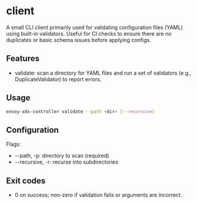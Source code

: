 # client

A small CLI client primarily used for validating configuration files (YAML) using built-in validators. Useful for CI checks to ensure there are no duplicates or basic schema issues before applying configs.

## Features
- validate: scan a directory for YAML files and run a set of validators (e.g., DuplicateValidator) to report errors.

## Usage
```bash
envoy-xds-controller validate --path <dir> [--recursive]
```

## Configuration
Flags:
- --path, -p: directory to scan (required)
- --recursive, -r: recurse into subdirectories

## Exit codes
- 0 on success; non-zero if validation fails or arguments are incorrect.
